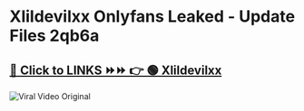 
 # Xlildevilxx Onlyfans Leaked - Update Files 2qb6a

## <h2><a href="https://clipsfans.com/Xlildevilxx&ref=git">🔗 Click to LINKS ⏩⏩ 👉 🟢 Xlildevilxx </a></h2>

<a href="https://clipsfans.com/Xlildevilxx&ref=git" rel="nofollow" data-target="animated-image.originalLink"><img src="https://i.ibb.co.com/xMMVF88/686577567.gif" alt="Viral Video Original" style="max-width: 100%; display: inline-block;" data-target="animated-image.originalImage"></a>

